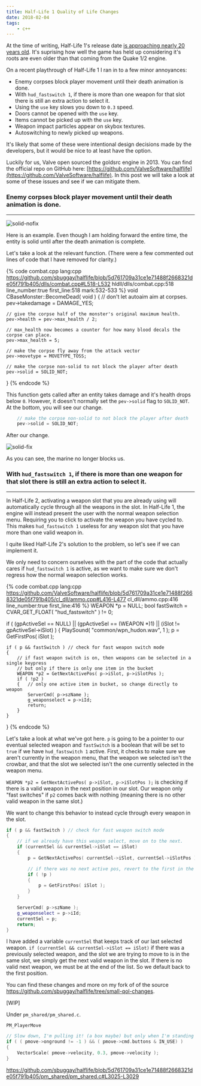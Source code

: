 ```yaml
---
title: Half-Life 1 Quality of Life Changes
date: 2018-02-04
tags:
	- c++
---
```


At the time of writing, Half-Life 1's release date <a href="https://en.wikipedia.org/wiki/Half-Life_(video_game)">is approaching nearly 20 years old</a>. It's suprising how well the game has held up considering it's roots are even older than that coming from the Quake 1/2 engine.

On a recent playthrough of Half-Life 1 I ran in to a few minor annoyances:
- Enemy corpses block player movement until their death animation is done.
- With `hud_fastswitch 1`, if there is more than one weapon for that slot there is still an extra action to select it.
- Using the `use` key slows you down to `0.3` speed.
- Doors cannot be opened with the `use` key.
- Items cannot be picked up with the `use` key.
- Weapon impact particles appear on skybox textures.
- Autoswitching to newly picked up weapons.

It's likely that some of these were intentional design decisions made by the developers, but it would be nice to at least have the option.

Luckily for us, Valve open sourced the goldsrc engine in 2013. You can find the official repo on GitHub here: [https://github.com/ValveSoftware/halflife](https://github.com/ValveSoftware/halflife). In this post we will take a look at some of these issues and see if we can mitigate them.

### Enemy corpses block player movement until their death animation is done.
----

![solid-nofix](/images/solid-nofix.gif)

Here is an example. Even though I am holding forward the entire time, the entity is solid until after the death animation is complete.

Let's take a look at the relevant function. (There were a few commented out lines of code that I have removed for clarity.)

{% code combat.cpp lang:cpp https://github.com/sbuggay/halflife/blob/5d761709a31ce1e71488f2668321de05f791b405/dlls/combat.cpp#L518-L532 hldll/dlls/combat.cpp:518 line_number:true first_line:518 mark:532-533 %}
void CBaseMonster::BecomeDead( void )
{
	// don't let autoaim aim at corpses.
	pev->takedamage = DAMAGE_YES;
	
	// give the corpse half of the monster's original maximum health. 
	pev->health = pev->max_health / 2;

	// max_health now becomes a counter for how many blood decals the corpse can place.
	pev->max_health = 5; 

	// make the corpse fly away from the attack vector
	pev->movetype = MOVETYPE_TOSS;

	// make the corpse non-solid to not block the player after death
	pev->solid = SOLID_NOT;
}
{% endcode %}

This function gets called after an entity takes damage and it's health drops below `0`. However, it doesn't normally set the `pev->solid` flag to `SOLID_NOT`. At the bottom, you will see our change.

```c++
	// make the corpse non-solid to not block the player after death
	pev->solid = SOLID_NOT;
```

After our change.

![solid-fix](/images/solid-fix.gif)

As you can see, the marine no longer blocks us.

### With `hud_fastswitch 1`, if there is more than one weapon for that slot there is still an extra action to select it.
----

In Half-Life 2, activating a weapon slot that you are already using will automatically cycle through all the weapons in the slot. In Half-Life 1, the engine will instead present the user with the normal weapon selection menu. Requiring you to click to activate the weapon you have cycled to. This makes `hud_fastswitch 1` useless for any weapon slot that you have more than one valid weapon in.

I quite liked Half-Life 2's solution to the problem, so let's see if we can implement it.

We only need to concern ourselves with the part of the code that actually cares if `hud_fastswitch 1` is active, as we want to make sure we don't regress how the normal weapon selection works.	

{% code combat.cpp lang:cpp https://github.com/ValveSoftware/halflife/blob/5d761709a31ce1e71488f2668321de05f791b405/cl_dll/ammo.cpp#L416-L477 cl_dll/ammo.cpp:416 line_number:true first_line:416 %}
WEAPON *p = NULL;
bool fastSwitch = CVAR_GET_FLOAT( "hud_fastswitch" ) != 0;

if ( (gpActiveSel == NULL) || (gpActiveSel == (WEAPON *)1) || (iSlot != gpActiveSel->iSlot) )
{
	PlaySound( "common/wpn_hudon.wav", 1 );
	p = GetFirstPos( iSlot );

	if ( p && fastSwitch ) // check for fast weapon switch mode
	{
		// if fast weapon switch is on, then weapons can be selected in a single keypress
		// but only if there is only one item in the bucket
		WEAPON *p2 = GetNextActivePos( p->iSlot, p->iSlotPos );
		if ( !p2 )
		{	// only one active item in bucket, so change directly to weapon
			ServerCmd( p->szName );
			g_weaponselect = p->iId;
			return;
		}
	}
}
{% endcode %}

Let's take a look at what we've got here. `p` is going to be a pointer to our eventual selected weapon and `fastSwitch` is a boolean that will be set to `true` if we have `hud_fastswitch 1` active.
First, it checks to make sure we aren't currently in the weapon menu, that the weapon we selected isn't the crowbar, and that the slot we selected isn't the one currently selected in the weapon menu.

`WEAPON *p2 = GetNextActivePos( p->iSlot, p->iSlotPos );` is checking if there is a valid weapon in the next position in our slot. Our weapon only "fast switches" if `p2` comes back with nothing (meaning there is no other valid weapon in the same slot.)

We want to change this behavior to instead cycle through every weapon in the slot.

```c++
if ( p && fastSwitch ) // check for fast weapon switch mode
{		
	// if we already have this weapon select, move on to the next.
	if (currentSel && currentSel->iSlot == iSlot)
	{
		p = GetNextActivePos( currentSel->iSlot, currentSel->iSlotPos );

		// if there was no next active pos, revert to the first in the slot
		if ( !p )
		{
			p = GetFirstPos( iSlot );
		}
	}

	ServerCmd( p->szName );
	g_weaponselect = p->iId;
	currentSel = p;
	return;
}
```

I have added a variable `currentSel` that keeps track of our last selected weapon.
`if (currentSel && currentSel->iSlot == iSlot)` if there was a previously selected weapon, and the slot we are trying to move to is in the same slot, we simply get the next valid weapon in the slot. If there is no valid next weapon, we must be at the end of the list. So we default back to the first position.

You can find these changes and more on my fork of of the source https://github.com/sbuggay/halflife/tree/small-qol-changes.

[WIP]

Under `pm_shared/pm_shared.c`.

`PM_PlayerMove`

```c++
// Slow down, I'm pulling it! (a box maybe) but only when I'm standing on ground
if ( ( pmove->onground != -1 ) && ( pmove->cmd.buttons & IN_USE) )
{
	VectorScale( pmove->velocity, 0.3, pmove->velocity );
}
```

https://github.com/sbuggay/halflife/blob/5d761709a31ce1e71488f2668321de05f791b405/pm_shared/pm_shared.c#L3025-L3029